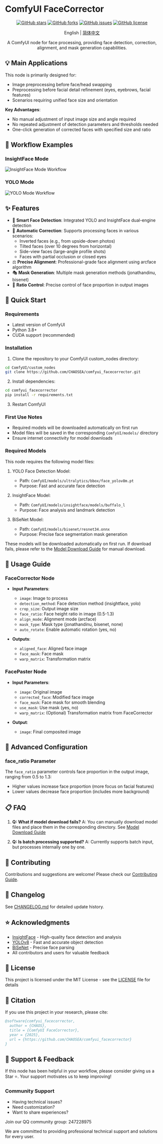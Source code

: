 # ComfyUI FaceCorrector

<div align="center">

[![GitHub stars](https://img.shields.io/github/stars/CHAOSEA/comfyui_facecorrector?style=flat-square)](https://github.com/CHAOSEA/comfyui_facecorrector/stargazers)
[![GitHub forks](https://img.shields.io/github/forks/CHAOSEA/comfyui_facecorrector?style=flat-square)](https://github.com/CHAOSEA/comfyui_facecorrector/network/members)
[![GitHub issues](https://img.shields.io/github/issues/CHAOSEA/comfyui_facecorrector?style=flat-square)](https://github.com/CHAOSEA/comfyui_facecorrector/issues)
[![GitHub license](https://img.shields.io/github/license/CHAOSEA/comfyui_facecorrector?style=flat-square)](https://github.com/CHAOSEA/comfyui_facecorrector/blob/main/LICENSE)

English | [简体中文](README.md)

A ComfyUI node for face processing, providing face detection, correction, alignment, and mask generation capabilities.

</div>

## 💡 Main Applications

This node is primarily designed for:
- Image preprocessing before face/head swapping
- Preprocessing before facial detail refinement (eyes, eyebrows, facial features)
- Scenarios requiring unified face size and orientation

**Key Advantages**:
- No manual adjustment of input image size and angle required
- No repeated adjustment of detection parameters and thresholds needed
- One-click generation of corrected faces with specified size and ratio

## 📸 Workflow Examples

### InsightFace Mode
![InsightFace Mode Workflow](workflow/facecorrector_workflow_insightface.png)

### YOLO Mode
![YOLO Mode Workflow](workflow/facecorrector_workflow_yolo.png)

## ✨ Features

- 🎯 **Smart Face Detection**: Integrated YOLO and InsightFace dual-engine detection
- 🔄 **Automatic Correction**: Supports processing faces in various scenarios:
  - Inverted faces (e.g., from upside-down photos)
  - Tilted faces (over 10 degrees from horizontal)
  - Side-view faces (large-angle profile shots)
  - Faces with partial occlusion or closed eyes
- ⚖️ **Precise Alignment**: Professional-grade face alignment using arcface algorithm
- 🎭 **Mask Generation**: Multiple mask generation methods (jonathandinu, bisenet)
- 📏 **Ratio Control**: Precise control of face proportion in output images

## 🚀 Quick Start

### Requirements

- Latest version of ComfyUI
- Python 3.8+
- CUDA support (recommended)

### Installation

1. Clone the repository to your ComfyUI custom_nodes directory:
```bash
cd ComfyUI/custom_nodes
git clone https://github.com/CHAOSEA/comfyui_facecorrector.git
```

2. Install dependencies:
```bash
cd comfyui_facecorrector
pip install -r requirements.txt
```

3. Restart ComfyUI

### First Use Notes

- Required models will be downloaded automatically on first run
- Model files will be saved in the corresponding `ComfyUI/models/` directory
- Ensure internet connectivity for model downloads

### Required Models

This node requires the following model files:

1. YOLO Face Detection Model:
   - Path: `ComfyUI/models/ultralytics/bbox/face_yolov8m.pt`
   - Purpose: Fast and accurate face detection

2. InsightFace Model:
   - Path: `ComfyUI/models/insightface/models/buffalo_l`
   - Purpose: Face analysis and landmark detection

3. BiSeNet Model:
   - Path: `ComfyUI/models/bisenet/resnet34.onnx`
   - Purpose: Precise face segmentation mask generation

These models will be downloaded automatically on first run. If download fails, please refer to the [Model Download Guide](docs/model_download_guide.md) for manual download.

## 📖 Usage Guide

### FaceCorrector Node

- **Input Parameters**:
  - `image`: Image to process
  - `detection_method`: Face detection method (insightface, yolo)
  - `crop_size`: Output image size
  - `face_ratio`: Face height ratio in image (0.5-1.3)
  - `align_mode`: Alignment mode (arcface)
  - `mask_type`: Mask type (jonathandinu, bisenet, none)
  - `auto_rotate`: Enable automatic rotation (yes, no)

- **Outputs**:
  - `aligned_face`: Aligned face image
  - `face_mask`: Face mask
  - `warp_matrix`: Transformation matrix

### FacePaster Node

- **Input Parameters**:
  - `image`: Original image
  - `corrected_face`: Modified face image
  - `face_mask`: Face mask for smooth blending
  - `use_mask`: Use mask (yes, no)
  - `warp_matrix`: (Optional) Transformation matrix from FaceCorrector

- **Output**:
  - `image`: Final composited image

## 🔧 Advanced Configuration

### face_ratio Parameter

The `face_ratio` parameter controls face proportion in the output image, ranging from 0.5 to 1.3:
- Higher values increase face proportion (more focus on facial features)
- Lower values decrease face proportion (includes more background)

## 📋 FAQ

1. **Q: What if model download fails?**
   A: You can manually download model files and place them in the corresponding directory. See [Model Download Guide](docs/model_download_guide.md)

2. **Q: Is batch processing supported?**
   A: Currently supports batch input, but processes internally one by one.

## 🤝 Contributing

Contributions and suggestions are welcome! Please check our [Contributing Guide](CONTRIBUTING.md).

## 📝 Changelog

See [CHANGELOG.md](CHANGELOG.md) for detailed update history.

## ⭐ Acknowledgments

- [InsightFace](https://github.com/deepinsight/insightface) - High-quality face detection and analysis
- [YOLOv8](https://github.com/ultralytics/ultralytics) - Fast and accurate object detection
- [BiSeNet](https://github.com/CoinCheung/BiSeNet) - Precise face parsing
- All contributors and users for valuable feedback

## 📄 License

This project is licensed under the MIT License - see the [LICENSE](LICENSE) file for details

## 🌟 Citation

If you use this project in your research, please cite:

```bibtex
@software{comfyui_facecorrector,
  author = {CHAOS},
  title = {ComfyUI FaceCorrector},
  year = {2025},
  url = {https://github.com/CHAOSEA/comfyui_facecorrector}
}
```

## 🌟 Support & Feedback

If this node has been helpful in your workflow, please consider giving us a Star ⭐. Your support motivates us to keep improving!

### Community Support

- Having technical issues?
- Need customization?
- Want to share experiences?

Join our QQ community group: 247228975

We are committed to providing professional technical support and solutions for every user. 